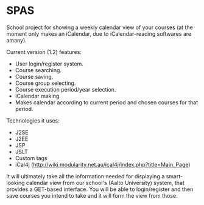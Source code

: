 SPAS
====

School project for showing a weekly calendar view of your courses (at the moment only makes an iCalendar, due to iCalendar-reading softwares are amany).

Current version (1.2) features:<br/>
- User login/register system.<br/>
- Course searching.<br/>
- Course saving.<br/>
- Course group selecting.<br/>
- Course execution period/year selection.<br/>
- iCalendar making.<br/>
- Makes calendar according to current period and chosen courses for that period.<br/>

Technologies it uses:<br/>
- J2SE
- J2EE
- JSP
- JSLT
- Custom tags
- iCal4j (http://wiki.modularity.net.au/ical4j/index.php?title=Main_Page)

It will ultimately take all the information needed for displaying a smart-looking calendar view from our school's (Aalto University) system, that provides a GET-based interface.
You will be able to login/register and then save courses you intend to take and it will form the view from those.
